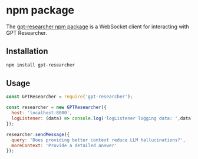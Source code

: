# npm package

The [gpt-researcher npm package](https://www.npmjs.com/package/gpt-researcher) is a WebSocket client for interacting with GPT Researcher.

## Installation

```bash
npm install gpt-researcher
```

## Usage

```javascript
const GPTResearcher = require('gpt-researcher');

const researcher = new GPTResearcher({
  host: 'localhost:8000',
  logListener: (data) => console.log('logListener logging data: ',data)
});

researcher.sendMessage({
  query: 'Does providing better context reduce LLM hallucinations?',
  moreContext: 'Provide a detailed answer'
});
```
